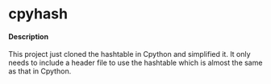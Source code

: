 # cpyhash

#### Description
This project just cloned the hashtable in Cpython and simplified it. It only needs to include a header file to use the hashtable which is almost the same as that in Cpython.
